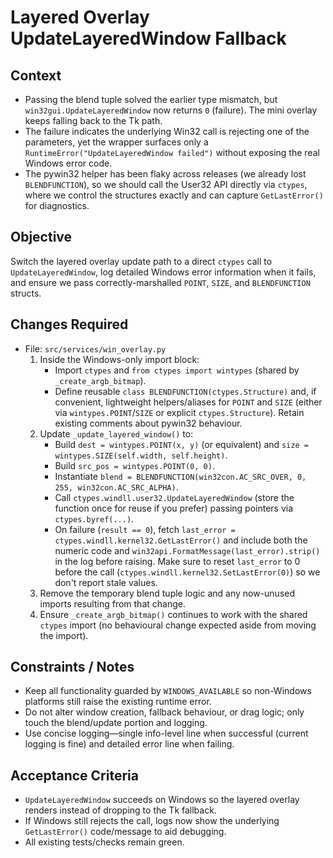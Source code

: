 # Layered Overlay UpdateLayeredWindow Fallback

## Context
- Passing the blend tuple solved the earlier type mismatch, but `win32gui.UpdateLayeredWindow` now returns `0` (failure). The mini overlay keeps falling back to the Tk path.
- The failure indicates the underlying Win32 call is rejecting one of the parameters, yet the wrapper surfaces only a `RuntimeError("UpdateLayeredWindow failed")` without exposing the real Windows error code.
- The pywin32 helper has been flaky across releases (we already lost `BLENDFUNCTION`), so we should call the User32 API directly via `ctypes`, where we control the structures exactly and can capture `GetLastError()` for diagnostics.

## Objective
Switch the layered overlay update path to a direct `ctypes` call to `UpdateLayeredWindow`, log detailed Windows error information when it fails, and ensure we pass correctly-marshalled `POINT`, `SIZE`, and `BLENDFUNCTION` structs.

## Changes Required
- File: `src/services/win_overlay.py`
  1. Inside the Windows-only import block:
     - Import `ctypes` and `from ctypes import wintypes` (shared by `_create_argb_bitmap`).
     - Define reusable `class BLENDFUNCTION(ctypes.Structure)` and, if convenient, lightweight helpers/aliases for `POINT` and `SIZE` (either via `wintypes.POINT`/`SIZE` or explicit `ctypes.Structure`). Retain existing comments about pywin32 behaviour.
  2. Update `_update_layered_window()` to:
     - Build `dest = wintypes.POINT(x, y)` (or equivalent) and `size = wintypes.SIZE(self.width, self.height)`.
     - Build `src_pos = wintypes.POINT(0, 0)`.
     - Instantiate `blend = BLENDFUNCTION(win32con.AC_SRC_OVER, 0, 255, win32con.AC_SRC_ALPHA)`.
     - Call `ctypes.windll.user32.UpdateLayeredWindow` (store the function once for reuse if you prefer) passing pointers via `ctypes.byref(...)`.
     - On failure (`result == 0`), fetch `last_error = ctypes.windll.kernel32.GetLastError()` and include both the numeric code and `win32api.FormatMessage(last_error).strip()` in the log before raising. Make sure to reset `last_error` to 0 before the call (`ctypes.windll.kernel32.SetLastError(0)`) so we don't report stale values.
  3. Remove the temporary blend tuple logic and any now-unused imports resulting from that change.
  4. Ensure `_create_argb_bitmap()` continues to work with the shared `ctypes` import (no behavioural change expected aside from moving the import).

## Constraints / Notes
- Keep all functionality guarded by `WINDOWS_AVAILABLE` so non-Windows platforms still raise the existing runtime error.
- Do not alter window creation, fallback behaviour, or drag logic; only touch the blend/update portion and logging.
- Use concise logging—single info-level line when successful (current logging is fine) and detailed error line when failing.

## Acceptance Criteria
- `UpdateLayeredWindow` succeeds on Windows so the layered overlay renders instead of dropping to the Tk fallback.
- If Windows still rejects the call, logs now show the underlying `GetLastError()` code/message to aid debugging.
- All existing tests/checks remain green.
